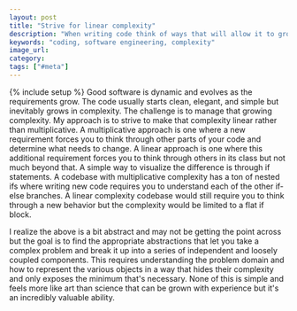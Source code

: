```yaml
---
layout: post
title: "Strive for linear complexity"
description: "When writing code think of ways that will allow it to grow linearly in complexity rather than multiplicatively."
keywords: "coding, software engineering, complexity"
image_url:
category:
tags: ["#meta"]
---
```

{% include setup %}
Good software is dynamic and evolves as the requirements grow. The code usually starts clean, elegant, and simple but inevitably grows in complexity. The challenge is to manage that growing complexity. My approach is to strive to make that complexity linear rather than multiplicative. A multiplicative approach is one where a new requirement forces you to think through other parts of your code and determine what needs to change. A linear approach is one where this additional requirement forces you to think through others in its class but not much beyond that. A simple way to visualize the difference is through if statements. A codebase with multiplicative complexity has a ton of nested ifs where writing new code requires you to understand each of the other if-else branches. A linear complexity codebase would still require you to think through a new behavior but the complexity would be limited to a flat if block.

I realize the above is a bit abstract and may not be getting the point across but the goal is to find the appropriate abstractions that let you take a complex problem and break it up into a series of independent and loosely coupled components. This requires understanding the problem domain and how to represent the various objects in a way that hides their complexity and only exposes the minimum that's necessary. None of this is simple and feels more like art than science that can be grown with experience but it's an incredibly valuable ability.
